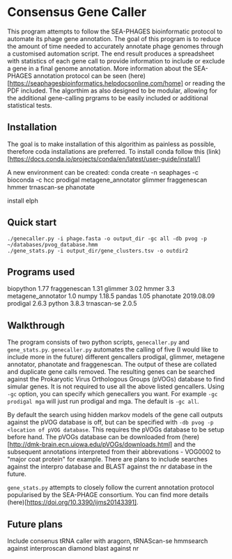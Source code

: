 # Consensus Gene Caller
This program attempts to follow the SEA-PHAGES bioinformatic protocol to automate its phage gene annotation. The goal of this program is to reduce the amount of time needed to accurately annotate phage genomes through a customised automation script. The end result produces a spreadsheet with statistics of each gene call to provide information to include or exclude a gene in a final genome annotation. More information about the SEA-PHAGES annotation protocol can be seen (here)[https://seaphagesbioinformatics.helpdocsonline.com/home] or reading the PDF included. The algorthim as also designed to be modular, allowing for the additional gene-calling prgrams to be easily included or additional statistical tests.

## Installation
The goal is to make installation of this algorithim as painless as possible, therefore coda installations are preferred. To install conda follow this (link)[https://docs.conda.io/projects/conda/en/latest/user-guide/install/]


A new environment can be created:
conda create -n seaphages -c bioconda -c hcc prodigal metagene_annotator glimmer fraggenescan hmmer trnascan-se phanotate

install elph


## Quick start
```
./genecaller.py -i phage.fasta -o output_dir -gc all -db pvog -p ~/databases/pvog_database.hmm
./gene_stats.py -i output_dir/gene_clusters.tsv -o outdir2
```

## Programs used
biopython 1.77
fraggenescan 1.31
glimmer 3.02
hmmer 3.3
metagene_annotator 1.0
numpy 1.18.5
pandas 1.05
phanotate 2019.08.09
prodigal 2.6.3
python 3.8.3
trnascan-se 2.0.5


## Walkthrough
The program consists of two python scripts, `genecaller.py` and `gene_stats.py`. `genecaller.py` automates the calling of five (I would like to include more in the future) different gencallers prodigal, glimmer, metagene annotator, phanotate and fraggenescan. The output of these are collated and duplicate gene calls removed. The resulting genes can be searched against the Prokaryotic Virus Orthologous Groups (pVOGs) database to find simular genes. It is not required to use all the above listed gencallers. Using `-gc` option, you can specify which genecallers you want. For example `-gc prodigal mga` will just run prodigal and mga. The default is `-gc all`.


By default the search using hidden markov models of the gene call outputs against the pVOG database is off, but can be specified with `-db pvog -p <location of pVOG database`. This requires the pVOGs database to be setup before hand. The pVOGs database can be downloaded from (here)[http://dmk-brain.ecn.uiowa.edu/pVOGs/downloads.html] and the subsequent annotations interpreted from their abbrevations - VOG0002 to "major coat protein" for example. There are plans to include searches against the interpro database and BLAST against the nr database in the future.

`gene_stats.py` attempts to closely follow the current annotation protocol popularised by the SEA-PHAGE consortium. You can find more details (here)[https://doi.org/10.3390/ijms20143391]. 





## Future plans
Include consenus tRNA caller with aragorn, tRNAScan-se
hmmsearch against interproscan
diamond blast against nr
